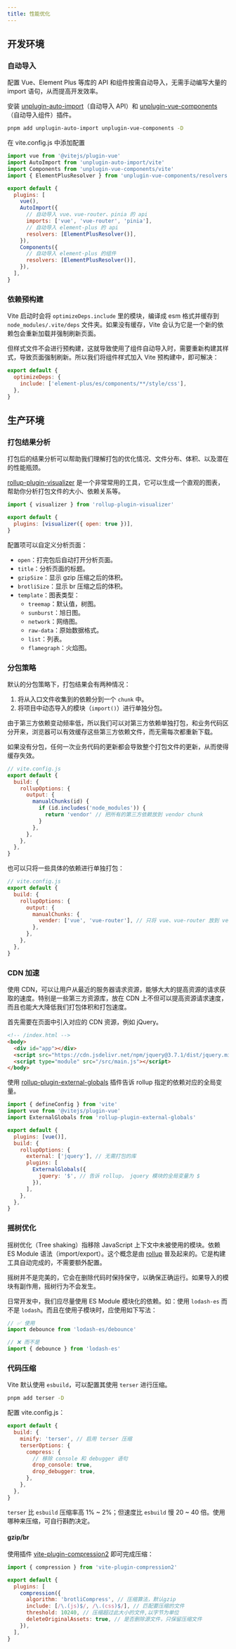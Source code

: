 ```yaml
---
title: 性能优化
---
```


## 开发环境

### 自动导入

配置 Vue、Element Plus 等库的 API 和组件按需自动导入，无需手动编写大量的 import 语句，从而提高开发效率。

安装 [unplugin-auto-import](https://www.npmjs.com/package/unplugin-auto-import)（自动导入 API）和 [unplugin-vue-components](https://www.npmjs.com/package/unplugin-vue-components)（自动导入组件）插件。

```bash
pnpm add unplugin-auto-import unplugin-vue-components -D
```

在 vite.config.js 中添加配置

```js
import vue from '@vitejs/plugin-vue'
import AutoImport from 'unplugin-auto-import/vite'
import Components from 'unplugin-vue-components/vite'
import { ElementPlusResolver } from 'unplugin-vue-components/resolvers'

export default {
  plugins: [
    vue(),
    AutoImport({
      // 自动导入 vue、vue-router、pinia 的 api
      imports: ['vue', 'vue-router', 'pinia'],
      // 自动导入 element-plus 的 api
      resolvers: [ElementPlusResolver()],
    }),
    Components({
      // 自动导入 element-plus 的组件
      resolvers: [ElementPlusResolver()],
    }),
  ],
}
```

### 依赖预构建

Vite 启动时会将 `optimizeDeps.include` 里的模块，编译成 esm 格式并缓存到 `node_modules/.vite/deps` 文件夹。如果没有缓存，Vite 会认为它是一个新的依赖包会重新加载并强制刷新页面。

但样式文件不会进行预构建，这就导致使用了组件自动导入时，需要重新构建其样式，导致页面强制刷新。所以我们将组件样式加入 Vite 预构建中，即可解决：

```js
export default {
  optimizeDeps: {
    include: ['element-plus/es/components/**/style/css'],
  },
}
```

## 生产环境

### 打包结果分析

打包后的结果分析可以帮助我们理解打包的优化情况、文件分布、体积、以及潜在的性能瓶颈。

[rollup-plugin-visualizer](https://www.npmjs.com/package/rollup-plugin-visualizer) 是一个非常常用的工具，它可以生成一个直观的图表，帮助你分析打包文件的大小、依赖关系等。

```js
import { visualizer } from 'rollup-plugin-visualizer'

export default {
  plugins: [visualizer({ open: true })],
}
```

配置项可以自定义分析页面：

- `open`：打完包后自动打开分析页面。
- `title`：分析页面的标题。
- `gzipSize`：显示 gzip 压缩之后的体积。
- `brotliSize`：显示 br 压缩之后的体积。
- `template`：图表类型：
  - `treemap`：默认值，树图。
  - `sunburst`：旭日图。
  - `network`：网络图。
  - `raw-data`：原始数据格式。
  - `list`：列表。
  - `flamegraph`：火焰图。

### 分包策略

默认的分包策略下，打包结果会有两种情况：

1. 将从入口文件收集到的依赖分到一个 `chunk` 中。
2. 将项目中动态导入的模块（`import()`）进行单独分包。

由于第三方依赖变动频率低，所以我们可以对第三方依赖单独打包，和业务代码区分开来，浏览器可以有效缓存这些第三方依赖文件，而无需每次都重新下载。

如果没有分包，任何一次业务代码的更新都会导致整个打包文件的更新，从而使得缓存失效。

```js
// vite.config.js
export default {
  build: {
    rollupOptions: {
      output: {
        manualChunks(id) {
          if (id.includes('node_modules')) {
            return 'vendor' // 把所有的第三方依赖放到 vendor chunk
          }
        },
      },
    },
  },
}
```

也可以只将一些具体的依赖进行单独打包：

```js
// vite.config.js
export default {
  build: {
    rollupOptions: {
      output: {
        manualChunks: {
          vender: ['vue', 'vue-router'], // 只将 vue、vue-router 放到 vendor chunk
        },
      },
    },
  },
}
```

### CDN 加速

使用 CDN，可以让用户从最近的服务器请求资源，能够大大的提高资源的请求获取的速度。特别是一些第三方资源库，放在 CDN 上不但可以提高资源请求速度，而且也能大大降低我们打包体积和打包速度。

首先需要在页面中引入对应的 CDN 资源，例如 jQuery。

```html {4}
<!-- /index.html -->
<body>
  <div id="app"></div>
  <script src="https://cdn.jsdelivr.net/npm/jquery@3.7.1/dist/jquery.min.js"></script>
  <script type="module" src="/src/main.js"></script>
</body>
```

使用 [rollup-plugin-external-globals](https://www.npmjs.com/package/rollup-plugin-external-globals) 插件告诉 rollup 指定的依赖对应的全局变量。

```js {9,12}
import { defineConfig } from 'vite'
import vue from '@vitejs/plugin-vue'
import ExternalGlobals from 'rollup-plugin-external-globals'

export default {
  plugins: [vue()],
  build: {
    rollupOptions: {
      external: ['jquery'], // 无需打包的库
      plugins: [
        ExternalGlobals({
          jquery: '$', // 告诉 rollup， jquery 模块的全局变量为 $
        }),
      ],
    },
  },
}
```

### 摇树优化

摇树优化（Tree shaking）指移除 JavaScript 上下文中未被使用的模块。依赖 ES Module 语法（import/export）。这个概念是由 [rollup](https://cn.rollupjs.org/introduction/#tree-shaking) 普及起来的。它是构建工具自动完成的，不需要额外配置。

摇树并不是完美的，它会在删除代码时保持保守，以确保正确运行。如果导入的模块有副作用，摇树行为不会发生。

日常开发中，我们应尽量使用 ES Module 模块化的依赖。如：使用 `lodash-es` 而不是 `lodash`。而且在使用子模块时，应使用如下写法：

```js
// ✅ 使用
import debounce from 'lodash-es/debounce'

// ❌ 而不是
import { debounce } from 'lodash-es'
```

### 代码压缩

Vite 默认使用 `esbuild`，可以配置其使用 `terser` 进行压缩。

```bash
pnpm add terser -D
```

配置 vite.config.js：

```js
export default {
  build: {
    minify: 'terser', // 启用 terser 压缩
    terserOptions: {
      compress: {
        // 移除 console 和 debugger 语句
        drop_console: true,
        drop_debugger: true,
      },
    },
  },
}
```

`terser` 比 `esbuild` 压缩率高 1% ~ 2%；但速度比 `esbuild` 慢 20 ~ 40 倍。使用哪种来压缩，可自行斟酌决定。

#### gzip/br

使用插件 [vite-plugin-compression2](https://www.npmjs.com/package/vite-plugin-compression2) 即可完成压缩：

```js
import { compression } from 'vite-plugin-compression2'

export default {
  plugins: [
    compression({
      algorithm: 'brotliCompress', // 压缩算法，默认gzip
      include: [/\.(js)$/, /\.(css)$/], // 匹配要压缩的文件
      threshold: 10240, // 压缩超过此大小的文件,以字节为单位
      deleteOriginalAssets: true, // 是否删除源文件，只保留压缩文件
    }),
  ],
}
```
